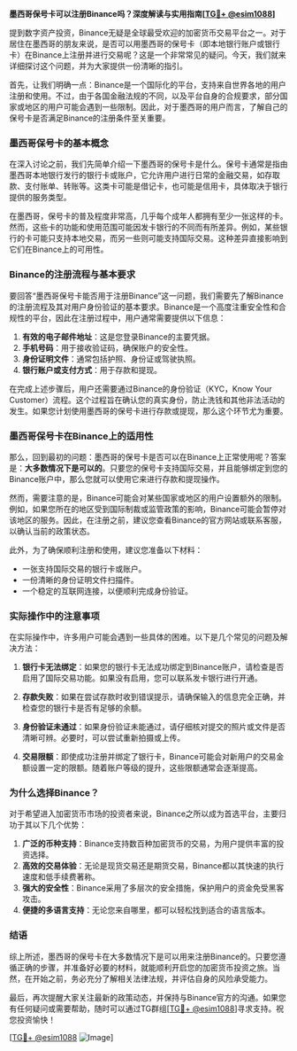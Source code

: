 **墨西哥保号卡可以注册Binance吗？深度解读与实用指南[[TG💪+ @esim1088](https://t.me/s/esim1088)]**

提到数字资产投资，Binance无疑是全球最受欢迎的加密货币交易平台之一。对于居住在墨西哥的朋友来说，是否可以用墨西哥的保号卡（即本地银行账户或银行卡）在Binance上注册并进行交易呢？这是一个非常常见的疑问。今天，我们就来详细探讨这个问题，并为大家提供一份清晰的指引。

首先，让我们明确一点：Binance是一个国际化的平台，支持来自世界各地的用户注册和使用。不过，由于各国金融法规的不同，以及平台自身的合规要求，部分国家或地区的用户可能会遇到一些限制。因此，对于墨西哥的用户而言，了解自己的保号卡是否满足Binance的注册条件至关重要。

### 墨西哥保号卡的基本概念

在深入讨论之前，我们先简单介绍一下墨西哥的保号卡是什么。保号卡通常是指由墨西哥本地银行发行的银行卡或账户，它允许用户进行日常的金融交易，如存取款、支付账单、转账等。这类卡可能是借记卡，也可能是信用卡，具体取决于银行提供的服务类型。

在墨西哥，保号卡的普及程度非常高，几乎每个成年人都拥有至少一张这样的卡。然而，这些卡的功能和使用范围可能因发卡银行的不同而有所差异。例如，某些银行的卡可能只支持本地交易，而另一些则可能支持国际交易。这种差异直接影响到它们在Binance上的可用性。

### Binance的注册流程与基本要求

要回答“墨西哥保号卡能否用于注册Binance”这一问题，我们需要先了解Binance的注册流程及其对用户身份验证的基本要求。Binance是一个高度注重安全性和合规性的平台，因此在注册过程中，用户通常需要提供以下信息：

1. **有效的电子邮件地址**：这是您登录Binance的主要凭据。
2. **手机号码**：用于接收验证码，确保账户的安全性。
3. **身份证明文件**：通常包括护照、身份证或驾驶执照。
4. **银行账户或支付方式**：用于存款和提现。

在完成上述步骤后，用户还需要通过Binance的身份验证（KYC，Know Your Customer）流程。这个过程旨在确认您的真实身份，防止洗钱和其他非法活动的发生。如果您计划使用墨西哥的保号卡进行存款或提现，那么这个环节尤为重要。

### 墨西哥保号卡在Binance上的适用性

那么，回到最初的问题：墨西哥的保号卡是否可以在Binance上正常使用呢？答案是：**大多数情况下是可以的**。只要您的保号卡支持国际交易，并且能够绑定到您的Binance账户中，那么您就可以使用它来进行存款和提现操作。

然而，需要注意的是，Binance可能会对某些国家或地区的用户设置额外的限制。例如，如果您所在的地区受到国际制裁或监管政策的影响，Binance可能会暂停对该地区的服务。因此，在注册之前，建议您查看Binance的官方网站或联系客服，以确认当前的政策状态。

此外，为了确保顺利注册和使用，建议您准备以下材料：

- 一张支持国际交易的银行卡或账户。
- 一份清晰的身份证明文件扫描件。
- 一个稳定的互联网连接，以便顺利完成身份验证。

### 实际操作中的注意事项

在实际操作中，许多用户可能会遇到一些具体的困难。以下是几个常见的问题及解决方法：

1. **银行卡无法绑定**：如果您的银行卡无法成功绑定到Binance账户，请检查是否启用了国际交易功能。如果没有启用，您可以联系发卡银行进行开通。

2. **存款失败**：如果在尝试存款时收到错误提示，请确保输入的信息完全正确，并检查您的银行卡是否有足够的余额。

3. **身份验证未通过**：如果身份验证未能通过，请仔细核对提交的照片或文件是否清晰可辨。必要时，可以尝试重新拍摄或上传。

4. **交易限额**：即使成功注册并绑定了银行卡，Binance可能会对新用户的交易金额设置一定的限额。随着账户等级的提升，这些限额通常会逐渐提高。

### 为什么选择Binance？

对于希望进入加密货币市场的投资者来说，Binance之所以成为首选平台，主要归功于其以下几个优势：

1. **广泛的币种支持**：Binance支持数百种加密货币的交易，为用户提供丰富的投资选择。
2. **高效的交易体验**：无论是现货交易还是期货交易，Binance都以其快速的执行速度和低手续费著称。
3. **强大的安全性**：Binance采用了多层次的安全措施，保护用户的资金免受黑客攻击。
4. **便捷的多语言支持**：无论您来自哪里，都可以轻松找到适合的语言版本。

### 结语

综上所述，墨西哥的保号卡在大多数情况下是可以用来注册Binance的。只要您遵循正确的步骤，并准备好必要的材料，就能顺利开启您的加密货币投资之旅。当然，在开始之前，务必充分了解相关法律法规，并评估自身的风险承受能力。

最后，再次提醒大家关注最新的政策动态，并保持与Binance官方的沟通。如果您有任何疑问或需要帮助，随时可以通过TG群组[[TG💪+ @esim1088](https://t.me/s/esim1088)]寻求支持。祝您投资愉快！

[[TG💪+ @esim1088](https://t.me/s/esim1088) ![Image](https://i.postimg.cc/4NQfJmqS/Snipaste-2025-05-13-00-14-12.png)]